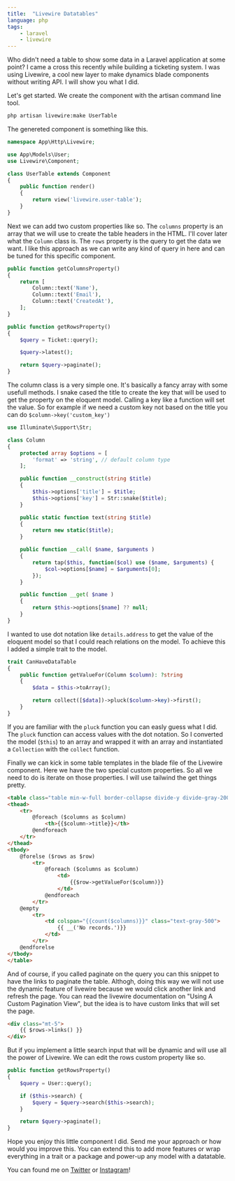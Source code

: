 ```yaml
---
title:  "Livewire Datatables"
language: php
tags:
    - laravel
    - livewire
---
```


Who didn't need a table to show some data in a Laravel application at some point? I came a cross this recently while building a ticketing system. I was using Livewire, a cool new layer to make dynamics blade components without writing API. I will show you what I did.

Let's get started. We create the component with the artisan command line tool. 
```bash
php artisan livewire:make UserTable
```

The genereted component is something like this.
```php
namespace App\Http\Livewire;

use App\Models\User;
use Livewire\Component;

class UserTable extends Component
{
    public function render()
    {
        return view('livewire.user-table');
    }
}
```

Next we can add two custom properties like so. The `columns` property is an array that we will use to create the table headers in the HTML. I'll cover later what the `Column` class is. The `rows` property is the query to get the data we want. I like this approach as we can write any kind of query in here and can be tuned for this specific component.

```php
public function getColumnsProperty()
{
    return [
        Column::text('Name'),
        Column::text('Email'),
        Column::text('CreatedAt'),
    ];
}

public function getRowsProperty()
{
    $query = Ticket::query();

    $query->latest();

    return $query->paginate();
}
```

The column class is a very simple one. It's basically a fancy array with some usefull methods. I snake cased the title to create the key that will be used to get the property on the eloquent model. Calling a key like a function will set the value. So for example if we need a custom key not based on the title you can do ` $column->key('custom_key') `
```php
use Illuminate\Support\Str;

class Column
{
    protected array $options = [
        'format' => 'string', // default column type
    ];

    public function __construct(string $title)
    {
        $this->options['title'] = $title;
        $this->options['key'] = Str::snake($title);
    }

    public static function text(string $title)
    {
        return new static($title);
    }

    public function __call( $name, $arguments )
    {
        return tap($this, function($col) use ($name, $arguments) {
            $col->options[$name] = $arguments[0];
        });
    }

    public function __get( $name )
    {
        return $this->options[$name] ?? null;
    }
}
```

I wanted to use dot notation like ``details.address`` to get the value of the eloquent model so that I could reach relations on the model. To achieve this I added a simple trait to the model.

```php
trait CanHaveDataTable
{
    public function getValueFor(Column $column): ?string
    {
        $data = $this->toArray();

        return collect([$data])->pluck($column->key)->first();
    }
}
```
If you are familiar with the `pluck` function you can easly guess what I did. The `pluck` function can access values with the dot notation. So I converted the model (`$this`) to an array and wrapped it with an array and instantiated a `Collection` with the `collect` function.

Finally we can kick in some table templates in the blade file of the Livewire component. Here we have the two special custom properties. So all we need to do is iterate on those properties. I will use tailwind the get things pretty.

```html
<table class="table min-w-full border-collapse divide-y divide-gray-200 bg-white">
<thead>
    <tr>
        @foreach ($columns as $column)
            <th>{{$column->title}}</th>
        @endforeach
    </tr>
</thead>
<tbody>
    @forelse ($rows as $row)
        <tr>
            @foreach ($columns as $column)
                <td>
                    {{$row->getValueFor($column)}}
                </td>
            @endforeach
        </tr>
    @empty
        <tr>
            <td colspan="{{count($columns)}}" class="text-gray-500">
                {{ __('No records.')}}
            </td>
        </tr>
    @endforelse
</tbody>
</table>
```

And of course, if you called paginate on the query you can this snippet to have the links to paginate the table. Althogh, doing this way we will not use the dynamic feature of livewire because we would click another link and refresh the page. You can read the livewire documentation on "Using A Custom Pagination View", but the idea is to have custom links that will set the page.
```html
<div class="mt-5">
    {{ $rows->links() }}
</div>
```

But if you implement a little search input that will be dynamic and will use all the power of Livewire. We can edit the rows custom property like so. 
```php
public function getRowsProperty()
{
    $query = User::query();

    if ($this->search) {
        $query = $query->search($this->search);
    }

    return $query->paginate();
}
```

Hope you enjoy this little component I did. Send me your approach or how would you improve this. You can extend this to add more features or wrap everything in a trait or a package and power-up any model with a datatable.

You can found me on [Twitter](https://twitter.com/giorgiopogliani) or [Instagram](https://instagram.com/giorgiopogliani)!

